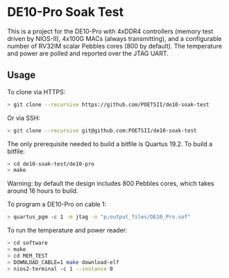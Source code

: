 # DE10-Pro Soak Test

This is a project for the DE10-Pro with 4xDDR4 controllers (memory
test driven by NIOS-II), 4x100G MACs (always transmitting), and a
configurable number of RV32IM scalar Pebbles cores (800 by default).
The temperature and power are polled and reported over the JTAG UART.

## Usage

To clone via HTTPS:

```sh
> git clone --recursive https://github.com/POETSII/de10-soak-test
```

Or via SSH:

```sh
> git clone --recursive git@github.com:POETSII/de10-soak-test
```

The only prerequisite needed to build a bitfile is Quartus 19.2.  To
build a bitfile:

```sh
> cd de10-soak-test/de10-pro
> make
```

Warning: by default the design includes 800 Pebbles cores, which takes
around 16 hours to build.

To program a DE10-Pro on cable 1:

```sh
> quartus_pgm -c 1 -m jtag -o "p;output_files/DE10_Pro.sof"
```

To run the temperature and power reader:

```sh
> cd software
> make
> cd MEM_TEST
> DOWNLOAD_CABLE=1 make download-elf
> nios2-terminal -c 1 --instance 0
```
